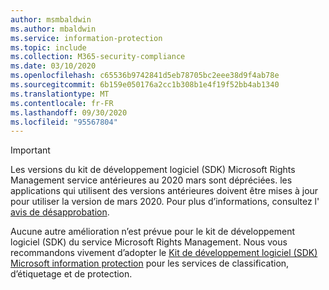 ```yaml
---
author: msmbaldwin
ms.author: mbaldwin
ms.service: information-protection
ms.topic: include
ms.collection: M365-security-compliance
ms.date: 03/10/2020
ms.openlocfilehash: c65536b9742841d5eb78705bc2eee38d9f4ab78e
ms.sourcegitcommit: 6b159e050176a2cc1b308b1e4f19f52bb4ab1340
ms.translationtype: MT
ms.contentlocale: fr-FR
ms.lasthandoff: 09/30/2020
ms.locfileid: "95567804"
---
```

> [!IMPORTANT]
> Les versions du kit de développement logiciel (SDK) Microsoft Rights Management service antérieures au 2020 mars sont dépréciées. les applications qui utilisent des versions antérieures doivent être mises à jour pour utiliser la version de mars 2020. Pour plus d’informations, consultez l' [avis de désapprobation](../develop/deprecation-notice.md).
>
> Aucune autre amélioration n’est prévue pour le kit de développement logiciel (SDK) du service Microsoft Rights Management. Nous vous recommandons vivement d’adopter le [Kit de développement logiciel (SDK) Microsoft information protection](/information-protection/develop/overview) pour les services de classification, d’étiquetage et de protection.